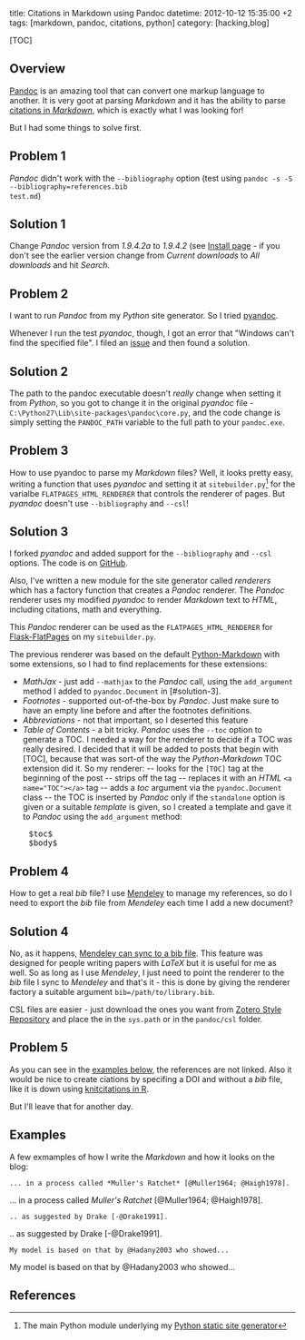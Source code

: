 title: Citations in Markdown using Pandoc
datetime: 2012-10-12 15:35:00 +2
tags: [markdown, pandoc, citations, python]
category: [hacking,blog]

[TOC]

## Overview

[Pandoc](http://johnmacfarlane.net/pandoc/) is an amazing tool that can convert one markup language to another. 
It is very goot at parsing *Markdown* and it has the ability to parse [citations in *Markdown*](http://johnmacfarlane.net/pandoc/README.html#citations), 
which is exactly what I was looking for!

But I had some things to solve first.

## Problem 1

*Pandoc* didn't work with the <code>--bibliography</code> option (test using <code>pandoc -s -S --bibliography=references.bib test.md</code>)

## Solution 1

Change *Pandoc* version from _1.9.4.2a_ to _1.9.4.2_ (see [Install page](http://johnmacfarlane.net/pandoc/installing.html) - 
if you don't see the earlier version change from *Current downloads* to *All downloads* and hit *Search*.

## Problem 2

I want to run *Pandoc* from my *Python* site generator.
So I tried [pyandoc](http://pypi.python.org/pypi/pyandoc/).

Whenever I run the test *pyandoc*, though, I got an error that "Windows can't find the specified file".
I filed an [issue](https://github.com/kennethreitz/pyandoc/issues/5) and then found a solution.

## Solution 2

The path to the pandoc executable doesn't *really* change when setting it from *Python*,
so you got to change it in the original *pyandoc* file - <code>C:\\Python27\\Lib\\site-packages\\pandoc\\core.py</code>, 
and the code change is simply setting the <code>PANDOC_PATH</code> variable to the full path to your <code>pandoc.exe</code>.

## Problem 3

How to use pyandoc to parse my *Markdown* files?
Well, it looks pretty easy, writing a function that uses *pyandoc* and setting it 
at <code>sitebuilder.py</code>[^1] for the varialbe <code>FLATPAGES_HTML_RENDERER</code> that controls the renderer of pages.
But *pyandoc* doesn't use <code>--bibliography</code> and <code>--csl</code>!
 
## Solution 3

I forked *pyandoc* and added support for the <code>--bibliography</code> and <code>--csl</code> options. 
The code is on [GitHub](https://github.com/yoavram/pyandoc).

Also, I've written a new module for the site generator called *renderers* which has a factory function that creates a *Pandoc* renderer.
The *Pandoc* renderer uses my modified *pyandoc* to render *Markdown* text to *HTML*, including citations, math and everything.

This *Pandoc* renderer can be used as the <code>FLATPAGES_HTML_RENDERER</code> for [Flask-FlatPages](http://packages.python.org/Flask-FlatPages/#flask_flatpages)
on my <code>sitebuilder.py</code>.

The previous renderer was based on the default [Python-Markdown](http://freewisdom.org/projects/python-markdown/) with some extensions, so I had to find replacements for these extensions:

  - *MathJax* - just add <code>--mathjax</code> to the *Pandoc* call, using the <code>add_argument</code> method I added to <code>pyandoc.Document</code> in [#solution-3].
  - *Footnotes* - supported out-of-the-box by *Pandoc*. Just make sure to have an empty line before and after the footnotes definitions.
  - *Abbreviations* - not that important, so I deserted this feature
  - *Table of Contents* - a bit tricky. *Pandoc* uses the <code>--toc</code> option to generate a TOC. 
  I needed a way for the renderer to decide if a TOC was really desired. I decided that it will be added to posts that begin with [TOC],
  because that was sort-of the way the *Python-Markdown* TOC extension did it. So my renderer:
  -- looks for the <code>[TOC]</code> tag at the beginning of the post
  -- strips off the tag
  -- replaces it with an *HTML* <code>&lt;a name="TOC">&lt;/a></code> tag
  -- adds a *toc* argument via the <code>pyandoc.Document</code> class
  -- the TOC is inserted by *Pandoc* only if the <code>standalone</code> option is given or a suitable *template* is given, 
  so I created a template and gave it to *Pandoc* using the <code>add_argument</code> method:

<pre>
	$toc$
	$body$
</pre>

## Problem 4
 
How to get a real *bib* file? I use [Mendeley](http://www.mendeley.com/) to manage my references, 
so do I need to export the *bib* file from *Mendeley* each time I add a new document?

## Solution 4

No, as it happens, [Mendeley can sync to a bib file](http://blog.mendeley.com/tipstricks/how-to-series-generate-bibtex-files-for-your-collections-for-use-in-latex-part-3-of-12/).
This feature was designed for people writing papers with *LaTeX* but it is useful for me as well. So as long as I use *Mendeley*, I just need to point the 
renderer to the *bib* file I sync to *Mendeley* and that's it - this is done by giving the renderer factory a suitable argument <code>bib=/path/to/library.bib</code>.

CSL files are easier - just download the ones you want from [Zotero Style Repository](http://www.zotero.org/styles) and place the in the <code>sys.path</code> or in the <code>pandoc/csl</code> folder.

## Problem 5

As you can see in the [examples below](#examples), the references are not linked. 
Also it would be nice to create ciations by specifing a DOI and without a *bib* file, 
like it is down using [knitcitations in R](http://www.carlboettiger.info/2012/05/30/knitcitations.html).

But I'll leave that for another day.

## Examples

A few exmamples of how I write the *Markdown* and how it looks on the blog:

    ... in a process called *Muller's Ratchet* [@Muller1964; @Haigh1978].
	
... in a process called *Muller's Ratchet* [@Muller1964; @Haigh1978].


    .. as suggested by Drake [-@Drake1991].

.. as suggested by Drake [-@Drake1991].


    My model is based on that by @Hadany2003 who showed...

My model is based on that by @Hadany2003 who showed...

## References

[^1]: The main Python module underlying my [Python static site generator](https://github.com/yoavram/yoavram.github.com/tree/source)